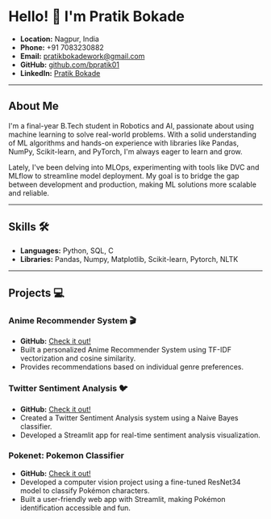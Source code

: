 # Hello! 👋 I'm Pratik Bokade

- **Location:** Nagpur, India
- **Phone:** +91 7083230882
- **Email:** pratikbokadework@gmail.com
- **GitHub:** [github.com/bpratik01](https://github.com/bpratik01)
- **LinkedIn:** [Pratik Bokade](http://www.linkedin.com/in/pratik-bokade-b15466230)

---
## About Me
I'm a final-year B.Tech student in Robotics and AI, passionate about using machine learning to solve real-world problems. With a solid understanding of ML algorithms and hands-on experience with libraries like Pandas, NumPy, Scikit-learn, and PyTorch, I'm always eager to learn and grow.

Lately, I've been delving into MLOps, experimenting with tools like DVC and MLflow to streamline model deployment. My goal is to bridge the gap between development and production, making ML solutions more scalable and reliable.

---

## Skills 🛠️

- **Languages:** Python, SQL, C
- **Libraries:** Pandas, Numpy, Matplotlib, Scikit-learn, Pytorch, NLTK

---

## Projects 💻

### Anime Recommender System 🎬
- **GitHub:** [Check it out!](https://github.com/bpratik01/Anime-Recommender-System)
- Built a personalized Anime Recommender System using TF-IDF vectorization and cosine similarity.
- Provides recommendations based on individual genre preferences.

### Twitter Sentiment Analysis 🐦
- **GitHub:** [Check it out!](https://github.com/bpratik01/Twitter-Sentiment-Analysis)
- Created a Twitter Sentiment Analysis system using a Naive Bayes classifier.
- Developed a Streamlit app for real-time sentiment analysis visualization.

### Pokenet: Pokemon Classifier
- **GitHub:** [Check it out!](https://pokenet-bpratik01.streamlit.app/)
- Developed a computer vision project using a fine-tuned ResNet34 model to classify Pokémon characters.
- Built a user-friendly web app with Streamlit, making Pokémon identification accessible and fun.
